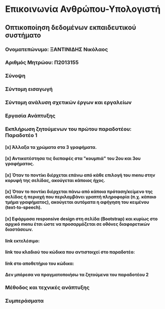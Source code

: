 # Επικοινωνία Ανθρώπου-Υπολογιστή
## Οπτικοποίηση δεδομένων εκπαιδευτικού συστήματο
### Ονοματεπώνυμο: ΞΑΝΤΙΝΙΔΗΣ Νικόλαος
### Αριθμός Μητρώου: Π2013155
### Σύνοψη

### Σύντομη εισαγωγή


### Σύντομη ανάλυση σχετικών έργων και εργαλείων 


### Εργασία Ανάπτυξης

### Εκπλήρωση ζητούμενων του πρώτου παραδοτέου: Παραδοτέο 1

#### [x] Άλλαξα τα χρώματα στα 3 γραφήματα.
#### [x] Αντικατέστησα τις διεπαφές στα "κουμπιά" του 2ου και 3ου γραφήματος.
#### [x] Όταν το ποντίκι διέρχεται επάνω από κάθε επιλογή του menu στην κορυφή της σελίδας, ακούγεται κάποιος ήχος.
#### [x] Όταν το ποντίκι διέρχεται πάνω από κάποια πρόταση/κείμενο της σελίδας ή περιοχή που περιλαμβάνει γραπτή πληροφορία (π.χ. κάποιο τμήμα γραφήματος), ακούγεται αυτόματα η αφήγηση του κειμένου (text-to-speech).
#### [x] Εφάρμοσα responsive design στη σελίδα (Bootstrap) και κυρίως στο αρχικό menu έτσι ώστε να προσαρμόζεται σε οθόνες διαφορετικών διαστάσεων.
#### link εκτελέσιμο:

#### link του κλαδιού του κώδικα που αντιστοιχεί στο παραδοτέο:

#### link στο αποθετήριο του κώδικα:

#### Δεν μπόρεσα να πραγματοποιήσω τα ζητούμενα του παραδοτέου 2


### Μέθοδος και τεχνικές ανάπτυξης


### Συμπεράσματα

